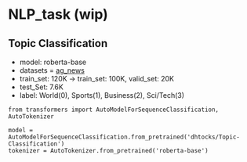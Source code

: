 # NLP_task (wip)

## Topic Classification

- model: roberta-base
- datasets = [ag_news](https://huggingface.co/datasets/ag_news)
- train_set: 120K -> train_set: 100K, valid_set: 20K
- test_Set: 7.6K
- label: World(0), Sports(1), Business(2), Sci/Tech(3)

```python3
from transformers import AutoModelForSequenceClassification, AutoTokenizer

model = AutoModelForSequenceClassification.from_pretrained('dhtocks/Topic-Classification')
tokenizer = AutoTokenizer.from_pretrained('roberta-base')
```
